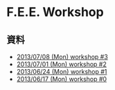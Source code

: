 F.E.E. Workshop
========


## 資料

* [2013/07/08 (Mon) workshop #3](https://docs.google.com/presentation/d/1ctsjpN-LPBQGjD4aQMtrG1O1PCadhrgGyKQha-SWe_M/edit?usp=sharing)
* [2013/07/01 (Mon) workshop #2](https://docs.google.com/presentation/d/1orebnVgJnYU930MS_iqbwsDQAvnhxGeeETc_0oTNXmk/edit?usp=sharing)
* [2013/06/24 (Mon) workshop #1](https://docs.google.com/presentation/d/1hV_QC3FQA31DFSr2F9pwdZHpWwaElvYUXbP1yYZJj6U/edit#slide=id.p)
* [2013/06/17 (Mon) workshop #0](https://docs.google.com/presentation/d/1pnHBOz7mPRFf4NFmNGVxuoosOovhOY4c9pxztlq8kG8/edit#slide=id.p)


